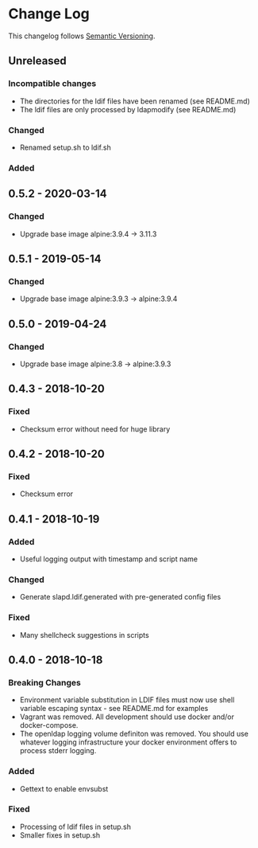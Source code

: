 # Change Log

This changelog follows [Semantic Versioning](http://semver.org).

## Unreleased

### Incompatible changes

- The directories for the ldif files have been renamed (see README.md)
- The ldif files are only processed by ldapmodify (see README.md)

### Changed

- Renamed setup.sh to ldif.sh

### Added

## 0.5.2 - 2020-03-14

### Changed

- Upgrade base image alpine:3.9.4 -> 3.11.3

## 0.5.1 - 2019-05-14

### Changed

- Upgrade base image alpine:3.9.3 -> alpine:3.9.4

## 0.5.0 - 2019-04-24

### Changed

- Upgrade base image alpine:3.8 -> alpine:3.9.3

## 0.4.3 - 2018-10-20

### Fixed

- Checksum error without need for huge library

## 0.4.2 - 2018-10-20

### Fixed

- Checksum error

## 0.4.1 - 2018-10-19

### Added

- Useful logging output with timestamp and script name

### Changed

- Generate slapd.ldif.generated with pre-generated config files

### Fixed

- Many shellcheck suggestions in scripts

## 0.4.0 - 2018-10-18

### Breaking Changes

- Environment variable substitution in LDIF files must now use shell variable escaping syntax - see README.md for examples
- Vagrant was removed. All development should use docker and/or docker-compose.
- The openldap logging volume definiton was removed. You should use whatever logging infrastructure your docker environment offers to process stderr logging.

### Added

- Gettext to enable envsubst

### Fixed

- Processing of ldif files in setup.sh
- Smaller fixes in setup.sh
